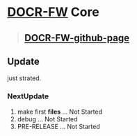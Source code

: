 # [DOCR-FW](https://github.com/Tax0787/DOCR/DOCR) Core
> ## [DOCR-FW-github-page](https://Tax0787.github.io/DOCR/DOCR)

## Update

just strated.

### NextUpdate

1. make first **files** ... Not Started
2. debug                ... Not Started
3. PRE-RELEASE          ... Not Started